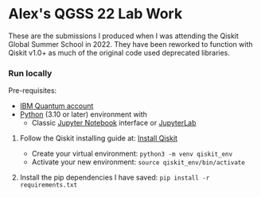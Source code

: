 # Alex's QGSS 22 Lab Work

These are the submissions I produced when I was attending the Qiskit Global Summer School in 2022.
They have been reworked to function with Qiskit v1.0+ as much of the original code used deprecated libraries.

### Run locally

Pre-requisites:

- [IBM Quantum account](https://quantum.ibm.com/)
- [Python](https://www.python.org/) (3.10 or later) environment with
    - Classic [Jupyter Notebook](https://jupyter.readthedocs.io/en/latest/install/notebook-classic.html) interface or [JupyterLab](https://jupyterlab.readthedocs.io/en/stable/getting_started/installation.html)

1. Follow the Qiskit installing guide at: [Install Qiskit](https://docs.quantum.ibm.com/guides/install-qiskit)
    - Create your virtual environment: `python3 -m venv qiskit_env`
    - Activate your new environment: `source qiskit_env/bin/activate`

2. Install the pip dependencies I have saved: `pip install -r requirements.txt`
